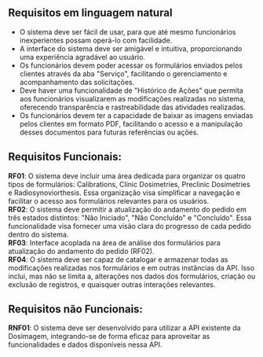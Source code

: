 ## Requisitos em linguagem natural
- O sistema deve ser fácil de usar, para que até mesmo funcionários
   inexperientes possam operá-lo com facilidade.
- A interface do sistema deve ser amigável e intuitiva,
   proporcionando uma experiência agradável ao usuário.
- Os funcionários devem poder acessar os formulários enviados pelos clientes através da aba "Serviço",
  facilitando o gerenciamento e acompanhamento das solicitações.
-  Deve haver uma funcionalidade de "Histórico de Ações" que permita aos funcionários visualizarem as modificações realizadas no sistema,
   oferecendo transparência e rastreabilidade das atividades realizadas.
- Os funcionários devem ter a capacidade de baixar as imagens enviadas pelos clientes em formato PDF,
  facilitando o acesso e a manipulação desses documentos para futuras referências ou ações.
## Requisitos Funcionais:
**RF01**:  O sistema deve incluir uma área dedicada para organizar os quatro tipos de formulários: Calibrations, Clinic Dosimetries, Preclinic Dosimetries e Radiosynoviorthesis. Essa organização visa simplificar a navegação e facilitar o acesso aos formulários relevantes para os usuários. <br>
**RF02**: O sistema deve permitir a atualização do andamento do pedido em três estados distintos: "Não Iniciado", "Não Concluído" e "Concluído". Essa funcionalidade visa fornecer uma visão clara do progresso de cada pedido dentro do sistema. <br>
**RF03**:  Interface acoplada na área de análise dos formulários para atualização do andamento do pedido (RF02).<br>
**RF04**:  O sistema deve ser capaz de catalogar e armazenar todas as modificações realizadas nos formulários e em outras instâncias da API. Isso inclui, mas não se limita a, alterações nos dados dos formulários, criação ou exclusão de registros, e quaisquer outras interações relevantes.
## Requisitos não Funcionais:
**RNF01**:  O sistema deve ser desenvolvido para utilizar a API existente da Dosimagem, integrando-se de forma eficaz para aproveitar as funcionalidades e dados disponíveis nessa API.
